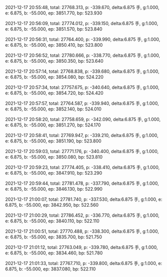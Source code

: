 2021-12-17 20:55:48, total: 27768.313, p: -339.670, delta:6.875 手, g:1.000, e: 6.875, b: -55.000, ep: 3851.770, bp: 523.930

2021-12-17 20:56:09, total: 27774.012, p: -339.150, delta:6.875 手, g:1.000, e: 6.875, b: -55.000, ep: 3851.570, bp: 523.840

2021-12-17 20:56:31, total: 27764.400, p: -339.990, delta:6.875 手, g:1.000, e: 6.875, b: -55.000, ep: 3850.410, bp: 523.800

2021-12-17 20:56:52, total: 27780.666, p: -338.770, delta:6.875 手, g:1.000, e: 6.875, b: -55.000, ep: 3850.350, bp: 523.640

2021-12-17 20:57:14, total: 27768.838, p: -339.680, delta:6.875 手, g:1.000, e: 6.875, b: -55.000, ep: 3854.080, bp: 524.220

2021-12-17 20:57:34, total: 27757.675, p: -340.640, delta:6.875 手, g:1.000, e: 6.875, b: -55.000, ep: 3854.720, bp: 524.420

2021-12-17 20:57:57, total: 27764.587, p: -339.940, delta:6.875 手, g:1.000, e: 6.875, b: -55.000, ep: 3852.140, bp: 524.010

2021-12-17 20:58:20, total: 27758.659, p: -342.090, delta:6.875 手, g:1.000, e: 6.875, b: -55.000, ep: 3851.270, bp: 524.170

2021-12-17 20:58:41, total: 27769.947, p: -339.210, delta:6.875 手, g:1.000, e: 6.875, b: -55.000, ep: 3851.190, bp: 523.800

2021-12-17 20:59:03, total: 27771.176, p: -340.400, delta:6.875 手, g:1.000, e: 6.875, b: -55.000, ep: 3850.080, bp: 523.810

2021-12-17 20:59:23, total: 27774.405, p: -338.410, delta:6.875 手, g:1.000, e: 6.875, b: -55.000, ep: 3847.910, bp: 523.290

2021-12-17 20:59:44, total: 27781.478, p: -337.790, delta:6.875 手, g:1.000, e: 6.875, b: -55.000, ep: 3846.130, bp: 522.990

2021-12-17 21:00:07, total: 27781.740, p: -337.530, delta:6.875 手, g:1.000, e: 6.875, b: -55.000, ep: 3842.950, bp: 522.560

2021-12-17 21:00:29, total: 27786.452, p: -336.770, delta:6.875 手, g:1.000, e: 6.875, b: -55.000, ep: 3840.110, bp: 522.110

2021-12-17 21:00:51, total: 27770.488, p: -338.300, delta:6.875 手, g:1.000, e: 6.875, b: -55.000, ep: 3835.700, bp: 521.750

2021-12-17 21:01:12, total: 27763.049, p: -339.780, delta:6.875 手, g:1.000, e: 6.875, b: -55.000, ep: 3834.460, bp: 521.780

2021-12-17 21:01:33, total: 27767.710, p: -339.800, delta:6.875 手, g:1.000, e: 6.875, b: -55.000, ep: 3837.080, bp: 522.110